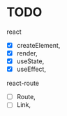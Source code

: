 # TODO

react

- [x] createElement,
- [x] render,
- [x] useState,
- [x] useEffect,

react-route

- [ ] Route,
- [ ] Link,
